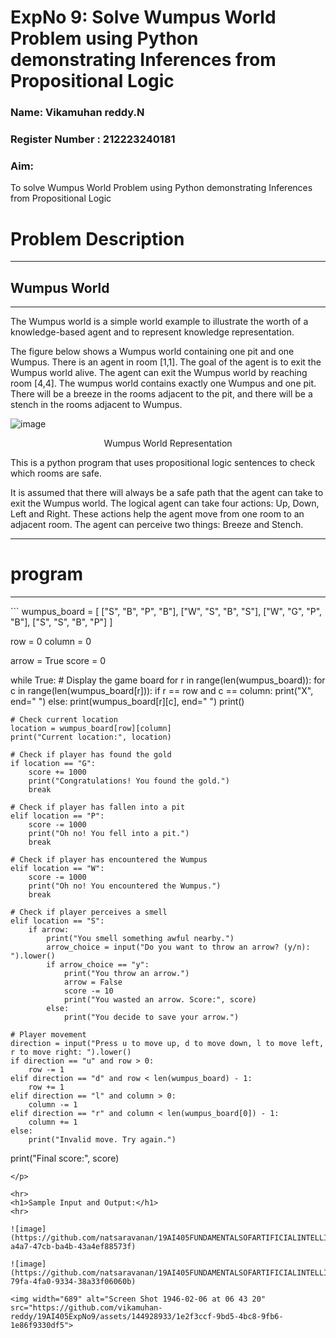 <h1>ExpNo 9: Solve Wumpus World Problem using Python demonstrating Inferences from Propositional Logic</h1> 
<h3>Name: Vikamuhan reddy.N</h3>
<h3>Register Number :  212223240181</h3>
<H3>Aim:</H3>
<p>
    To solve  Wumpus World Problem using Python demonstrating Inferences from Propositional Logic
</p>
<h1>Problem Description</h1>
<hr>
<h2>Wumpus World</h2>
<hr>
The Wumpus world is a simple world example to illustrate the worth of a knowledge-based agent and to represent knowledge representation.

The figure below shows a Wumpus world containing one pit and one Wumpus. There is an agent in room [1,1]. The goal of the agent is to exit the Wumpus world alive. The agent can exit the Wumpus world by reaching room [4,4]. The wumpus world contains exactly one Wumpus and one pit. There will be a breeze in the rooms adjacent to the pit, and there will be a stench in the rooms adjacent to Wumpus.

![image](https://github.com/natsaravanan/19AI405FUNDAMENTALSOFARTIFICIALINTELLIGENCE/assets/87870499/cd6b68dc-c79f-4dcb-8126-04da90d65912)

<center>Wumpus World Representation</center>
<p>
This is a python program that uses propositional logic sentences to check which rooms are safe. 

It is assumed that there will always be a safe path that the agent can take to exit the Wumpus world. The logical agent can take four actions: Up, Down, Left and Right. These actions help the agent move from one room to an adjacent room. The agent can perceive two things: Breeze and Stench.
</p>

<hr>
<h1>program</h1>
<hr>
<p>
```
wumpus_board = [
    ["S", "B", "P", "B"],
    ["W", "S", "B", "S"],
    ["W", "G", "P", "B"],
    ["S", "S", "B", "P"]
]


row = 0
column = 0



arrow = True
score = 0


while True:
    # Display the game board
    for r in range(len(wumpus_board)):
        for c in range(len(wumpus_board[r])):
            if r == row and c == column:
                print("X", end=" ")
            else:
                print(wumpus_board[r][c], end=" ")
        print()

    # Check current location
    location = wumpus_board[row][column]
    print("Current location:", location)

    # Check if player has found the gold
    if location == "G":
        score += 1000
        print("Congratulations! You found the gold.")
        break

    # Check if player has fallen into a pit
    elif location == "P":
        score -= 1000
        print("Oh no! You fell into a pit.")
        break

    # Check if player has encountered the Wumpus
    elif location == "W":
        score -= 1000
        print("Oh no! You encountered the Wumpus.")
        break

    # Check if player perceives a smell
    elif location == "S":
        if arrow:
            print("You smell something awful nearby.")
            arrow_choice = input("Do you want to throw an arrow? (y/n): ").lower()
            if arrow_choice == "y":
                print("You throw an arrow.")
                arrow = False
                score -= 10
                print("You wasted an arrow. Score:", score)
            else:
                print("You decide to save your arrow.")

    # Player movement
    direction = input("Press u to move up, d to move down, l to move left, r to move right: ").lower()
    if direction == "u" and row > 0:
        row -= 1
    elif direction == "d" and row < len(wumpus_board) - 1:
        row += 1
    elif direction == "l" and column > 0:
        column -= 1
    elif direction == "r" and column < len(wumpus_board[0]) - 1:
        column += 1
    else:
        print("Invalid move. Try again.")


print("Final score:", score)

```
</p>

<hr>
<h1>Sample Input and Output:</h1>
<hr>

![image](https://github.com/natsaravanan/19AI405FUNDAMENTALSOFARTIFICIALINTELLIGENCE/assets/87870499/8696111a-a4a7-47cb-ba4b-43a4ef88573f)

![image](https://github.com/natsaravanan/19AI405FUNDAMENTALSOFARTIFICIALINTELLIGENCE/assets/87870499/4be5bf06-79fa-4fa0-9334-38a33f06060b)

<img width="689" alt="Screen Shot 1946-02-06 at 06 43 20" src="https://github.com/vikamuhan-reddy/19AI405ExpNo9/assets/144928933/1e2f3ccf-9bd5-4bc8-9fb6-1e86f9330df5">

